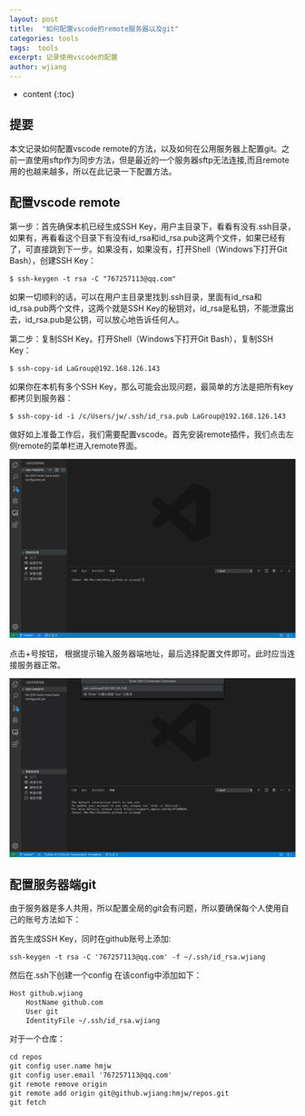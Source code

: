 ```yaml
---
layout: post
title:  "如何配置vscode的remote服务器以及git"
categories: tools
tags:  tools
excerpt: 记录使用vscode的配置
author: wjiang
---
```


* content
{:toc}

## 提要

本文记录如何配置vscode remote的方法，以及如何在公用服务器上配置git。之前一直使用sftp作为同步方法，但是最近的一个服务器sftp无法连接,而且remote用的也越来越多，所以在此记录一下配置方法。

## 配置vscode remote
第一步：首先确保本机已经生成SSH Key，用户主目录下，看看有没有.ssh目录，如果有，再看看这个目录下有没有id_rsa和id_rsa.pub这两个文件，如果已经有了，可直接跳到下一步。如果没有，如果没有，打开Shell（Windows下打开Git Bash），创建SSH Key：

```shell
$ ssh-keygen -t rsa -C "767257113@qq.com"
```

如果一切顺利的话，可以在用户主目录里找到.ssh目录，里面有id_rsa和id_rsa.pub两个文件，这两个就是SSH Key的秘钥对，id_rsa是私钥，不能泄露出去，id_rsa.pub是公钥，可以放心地告诉任何人。

第二步：复制SSH Key。打开Shell（Windows下打开Git Bash），复制SSH Key：

```shell
$ ssh-copy-id LaGroup@192.168.126.143
```

如果你在本机有多个SSH Key，那么可能会出现问题，最简单的方法是把所有key都拷贝到服务器：

```shell
$ ssh-copy-id -i /c/Users/jw/.ssh/id_rsa.pub LaGroup@192.168.126.143
```

做好如上准备工作后，我们需要配置vscode。首先安装remote插件，我们点击左侧remote的菜单栏进入remote界面。

![1](/src/2019-10-25-vscode-remote/1.png)

点击+号按钮，
根据提示输入服务器端地址，最后选择配置文件即可。此时应当连接服务器正常。

![2](/src/2019-10-25-vscode-remote/2.png)


## 配置服务器端git

由于服务器是多人共用，所以配置全局的git会有问题，所以要确保每个人使用自己的账号方法如下：

首先生成SSH Key，同时在github账号上添加:

```shell
ssh-keygen -t rsa -C '767257113@qq.com' -f ~/.ssh/id_rsa.wjiang
```

然后在.ssh下创建一个config
在该config中添加如下：
```shell
Host github.wjiang
    HostName github.com
    User git
    IdentityFile ~/.ssh/id_rsa.wjiang
```

对于一个仓库：

```shell
cd repos
git config user.name hmjw
git config user.email '767257113@qq.com'
git remote remove origin
git remote add origin git@github.wjiang:hmjw/repos.git
git fetch
```
